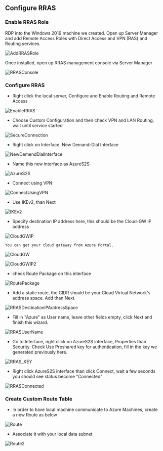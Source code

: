 ## Configure RRAS

### Enable RRAS Role

RDP into the Windows 2019 machine we created. Open up Server Manager and add Remote Access Roles with Direct Access and VPN (RAS) and Routing services.

![AddRRASRole](media/add_rras_role.jpg)

Once installed, open up RRAS management console via Server Manager

![RRASConsole](media/open_rras_console.jpg)

### Configure RRAS

-   Right click the local server, Configure and Enable Routing and Remote Access

![EnableRRAS](media/enable_rras.jpg)

-   Choose Custom Configuration and then check VPN and LAN Routing, wait until service started

![SecureConnection](media/rras_vpn_and_lanrouting.jpg)

-   Right click on Interface, New Demand-Dial Interface

![NewDemendDialInterface](media/rras_new_interface.jpg)

-   Name this new interface as AzureS2S

![AzureS2S](media/rras_new_interface.jpg)

-   Connect using VPN

![ConnectUsingVPN](media/rras_connect_using_vpn.jpg)

-   Use IKEv2, than Next

![IKEv2](media/rras_ikev2.jpg)

-   Specify destination IP address here, this should be the Cloud-GW IP address

![CloudGWIP](media/rras_remote_ip.jpg)

    You can get your cloud gateway from Azure Portal.

![CloudGW](media/rras_where_is_cloudgw.jpg)

![CloudGWIP2](media/rras_where_is_cloudgw_ip.jpg)

-   check Route Package on this interface

![RoutePackage](media/rras_route_package.jpg)

-   Add a static route, the CIDR should be your Cloud Virtual Network's address space. Add than Next.

![RRASDestinationIPAddressSpace](media/rras_add_static_route.jpg)

-   Fill in "Azure" as User name, leave other fields empty, click Next and finish this wizard.

![RRASUserName](media/rras_user_name.jpg)

-   Go to Interface, right click on AzureS2S interface, Properties than Security. Check Use Preshared key for authentication, fill in the key we generated previously here.

![RRAS_KEY](media/rras_update_interface_sharedkey.jpg)

-   Right click AzureS2S interface than click Connect, wait a few seconds you should see status become "Connected"

![RRASConnected](media/rras_connected.jpg)

### Create Custom Route Table

-   In order to have local machine communicate to Azure Machines, create a new Route as below

![Route](media/vnet_create_route.jpg)

-   Associate it with your local data subnet

![Route2](media/vnet_associate_local_route.jpg)